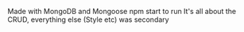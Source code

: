 Made with MongoDB and Mongoose
npm start to run
It's all about the CRUD, everything else (Style etc) was secondary
